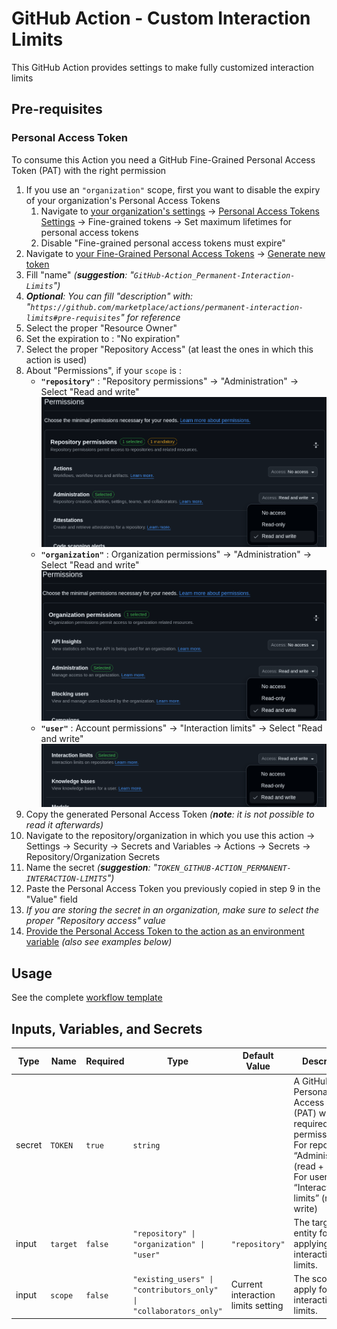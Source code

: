 # GitHub Action - Custom Interaction Limits

This GitHub Action provides settings to make fully customized interaction limits

## Pre-requisites

### Personal Access Token

To consume this Action you need a GitHub Fine-Grained Personal Access Token (PAT) with the right permission

1. If you use an `"organization"` scope, first you want to disable the expiry of your organization's Personal Access Tokens
	1. Navigate to [your organization's settings](https://github.com/organizations/<ORGANIZATION_NAME>/settings) → [Personal Access Tokens Settings](https://github.com/organizations/<ORGANIZATION_NAME>/settings/personal-access-tokens) → Fine-grained tokens → Set maximum lifetimes for personal access tokens
	2. Disable "Fine-grained personal access tokens must expire"
2. Navigate to [your Fine-Grained Personal Access Tokens](https://github.com/settings/personal-access-tokens) → [Generate new token](https://github.com/settings/personal-access-tokens/new)
3. Fill "name" _(**suggestion**: "`GitHub-Action_Permanent-Interaction-Limits`")_
4. _**Optional**: You can fill "description" with: "`https://github.com/marketplace/actions/permanent-interaction-limits#pre-requisites`" for reference_
5. Select the proper "Resource Owner"
6. Set the expiration to : "No expiration"
7. Select the proper "Repository Access" (at least the ones in which this action is used)
8. About "Permissions", if your `scope` is :
	- **`"repository"`** : "Repository permissions" → "Administration" → Select "Read and write"
	![Repository](docs/images/repository.png)
	- **`"organization"`** : Organization permissions" → "Administration" → Select "Read and write"
	![Organization](docs/images/organization.png)
	- **`"user"`** : Account permissions" → "Interaction limits" → Select "Read and write"
	![User](docs/images/user.png)
9. Copy the generated Personal Access Token _(**note**: it is not possible to read it afterwards)_
10. Navigate to the repository/organization in which you use this action → Settings → Security → Secrets and Variables → Actions → Secrets → Repository/Organization Secrets
11. Name the secret _(**suggestion**: "`TOKEN_GITHUB-ACTION_PERMANENT-INTERACTION-LIMITS`")_
12. Paste the Personal Access Token you previously copied in step 9 in the "Value" field
13. _If you are storing the secret in an organization, make sure to select the proper "Repository access" value_
14. [Provide the Personal Access Token to the action as an environment variable](https://docs.github.com/en/actions/how-tos/security-for-github-actions/security-guides/using-secrets-in-github-actions#using-secrets-in-a-workflow) _(also see examples below)_

## Usage

See the complete [workflow template](./workflow-templates/main.yml)

## Inputs, Variables, and Secrets

| Type   | Name     | Required | Type                                                              | Default Value                      | Description                                                                                                                                                          |
| ------ | -------- | -------- | ----------------------------------------------------------------- | ---------------------------------- | -------------------------------------------------------------------------------------------------------------------------------------------------------------------- |
| secret | `TOKEN`  | `true`   | `string`                                                          |                                    | A GitHub Personal Access Token (PAT) with the required permissions: For repos/orgs: “Administration” (read + write) ; For users: “Interaction limits” (read + write) |
| input  | `target` | `false`  | `"repository" \| "organization" \| "user"`                        | `"repository"`                     | The target entity for applying the interaction limits.                                                                                                               |
| input  | `scope`  | `false`  | `"existing_users" \| "contributors_only" \| "collaborators_only"` | Current interaction limits setting | The scope to apply for the interaction limits.                                                                                                                       |

